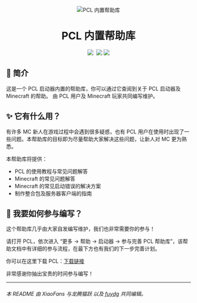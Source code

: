 <div align="center">

<div align="center"><img src="https://raw.githubusercontent.com/Hex-Dragon/PCL2/refs/heads/main/Plain%20Craft%20Launcher%202/Images/icon.ico" alt="PCL 内置帮助库"/></div>

# PCL 内置帮助库

<div align="center"><img src="https://img.shields.io/github/stars/LTCatt/PCL2Help">&nbsp; <img src="https://img.shields.io/github/forks/LTCatt/PCL2Help?color=%23f8e71c">&nbsp;<img src="https://img.shields.io/github/issues/LTCatt/PCL2Help?color=%237ed321"></div>

</div>

## 💎 简介

这是一个 PCL 启动器内置的帮助库，你可以通过它查阅到关于 PCL 启动器及 Minecraft 的帮助。 由 PCL 用户及 Minecraft 玩家共同编写维护。

## ✨ 它有什么用？

有许多 MC 新人在游戏过程中会遇到很多疑惑，也有 PCL 用户在使用时出现了一些问题。本帮助库的目标即为尽量帮助大家解决这些问题，让新人对 MC 更为熟悉。

本帮助库将提供： 

- PCL 的使用教程与常见问题解答
- Minecraft 的常见问题解答
- Minecraft 的常见启动错误的解决方案
- 制作整合包及服务器客户端的指南

## 🎨 我要如何参与编写？

这个帮助库几乎由大家自发编写维护，我们也非常需要你的参与！

请打开 PCL，依次进入 “更多 → 帮助 → 启动器 → 参与完善 PCL 帮助库”，该帮助文档中有详细的参与流程，在最下方也有我们的下一步完善计划。

你可以在这里下载 PCL：[下载链接](https://afdian.com/p/0164034c016c11ebafcb52540025c377)

非常感谢你抽出宝贵的时间参与编写！


------

###### 本 README 由 XiaoFans 与龙腾猫跃 以及 [fuydg](https://github.com/settings/enterprises) 共同编辑。
